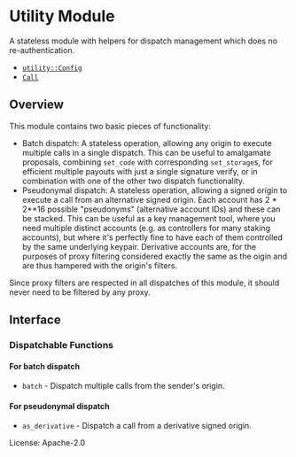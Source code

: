 # Utility Module

A stateless module with helpers for dispatch management which does no re-authentication.

- [`utility::Config`](https://docs.rs/pallet-utility/latest/pallet_utility/trait.Config.html)
- [`Call`](https://docs.rs/pallet-utility/latest/pallet_utility/enum.Call.html)

## Overview

This module contains two basic pieces of functionality:

- Batch dispatch: A stateless operation, allowing any origin to execute multiple calls in a
  single dispatch. This can be useful to amalgamate proposals, combining `set_code` with
  corresponding `set_storage`s, for efficient multiple payouts with just a single signature
  verify, or in combination with one of the other two dispatch functionality.
- Pseudonymal dispatch: A stateless operation, allowing a signed origin to execute a call from
  an alternative signed origin. Each account has 2 \* 2\*\*16 possible "pseudonyms" (alternative
  account IDs) and these can be stacked. This can be useful as a key management tool, where you
  need multiple distinct accounts (e.g. as controllers for many staking accounts), but where
  it's perfectly fine to have each of them controlled by the same underlying keypair.
  Derivative accounts are, for the purposes of proxy filtering considered exactly the same as
  the oigin and are thus hampered with the origin's filters.

Since proxy filters are respected in all dispatches of this module, it should never need to be
filtered by any proxy.

## Interface

### Dispatchable Functions

#### For batch dispatch

- `batch` - Dispatch multiple calls from the sender's origin.

#### For pseudonymal dispatch

- `as_derivative` - Dispatch a call from a derivative signed origin.

[`call`]: ./enum.Call.html
[`config`]: ./trait.Config.html

License: Apache-2.0
